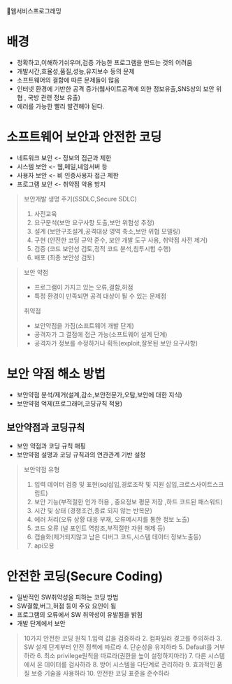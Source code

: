 📘웹서비스프로그래밍

# 배경
- 정확하고,이해하기쉬우며,검증 가능한 프로그램을 만드는 것의 어려움
- 개발시간,효율성,품질,성능,유지보수 등의 문제
- 소프트웨어의 결함에 따른 문제들이 많음
- 인터넷 환경에 기반한 공격 증가(웹사이트공격에 의한 정보유출,SNS상의 보안 위협 , 국방 관련 정보 유출)
- 에러를 가능한 빨리 발견해야 된다.

# 소프트웨어 보안과 안전한 코딩
- 네트워크 보안 <- 정보의 접근과 제한
- 시스템 보안 <- 웹,메일,네임서버 등
- 사용자 보안 <- 비 인증사용자 접근 제한
- 프로그램 보안 <- 취약점 악용 방지

>보안개발 생명 주기(SSDLC,Secure SDLC)
> 1. 사전교육 
> 2. 요구분석(보안 요구사항 도출,보안 위험성 추정)
> 3. 설계 (보안구조설계,공격대상 영역 축소,보안 위협 모델링)
> 4. 구현 (안전한 코딩 규약 준수, 보안 개발 도구 사용, 취약점 사전 제거)
> 5. 검증 (코드 보안성 검토,정적 코드 분석,침투시험 수행)
> 6. 배포 (최종 보안성 검토)

> 보안 약점 
> - 프로그램이 가지고 있는 오류,결함,허점
> - 특정 환경이 만족되면 공격 대상이 될 수 있는 문제점
> 
> 취약점
> - 보안약점을 가짐(소프트웨어 개발 단계)
> - 공격자가 그 결점에 접근 가능(소프트웨어 설계 단계)
> - 공격자가 정보를 수정하거나 획득(exploit,잘못된 보안 요구사항)

 # 보안 약점 해소 방법
- 보안약점 분석/제거(설계,감소,보안전문가,오탐,보안에 대한 지식)
- 보안약점 억제(프로그래머,코딩규칙 적용)

## 보안약점과 코딩규칙
- 보안 약점과 코딩 규칙 매핑 
- 보안약점 설명과 코딩 규칙과의 연관관계 기반 설정
> 보안약점 유형
> 1. 입력 데이터 검증 및 표현(sql삽입,경로조작 및 지원 삽입,크로스사이트스크립트)
> 2. 보안 기능(부적절한 인가 허용 , 중요정보 평문 저장 ,하드 코드된 패스워드)
> 3. 시간 및 상태 (경쟁조건,종료 되지 않는 반복문)
> 4. 에러 처리(오류 상황 대응 부재, 오류메시지를 통한 정보 노출)
> 5. 코드 오류 (널 포인트 역참조,부적절한 자원 해제 등)
> 6. 캡슐화(제거되지않고 남은 디버그 코드,시스템 데이터 정보노출등)
> 7. api오용

# 안전한 코딩(Secure Coding)
- 일반적인 SW취약성을 피하는 코딩 방법
- SW결함,버그,허점 등이 주요 요인이 됨
- 프로그램의 오류에서 SW 취약성이 유발됨을 밝힘
- 개발 단계에서 보안

>10가지 안전한 코딩 원칙
> 1.입력 값을 검증하라
> 2. 컴파일러 경고를 주의하라
> 3. SW 설계 단계부터 안전 정책에 따르라
> 4. 단순성을 유지하라
> 5. Default를 거부하라
> 6. 최소 privilege원칙을 따르라(권한을 높이 설정하지마라)
> 7. 다른 시스템에서 온 데이터를 검사하라
> 8. 방어 시스템을 다단계로 관리하라
> 9. 효과적인 품질 보증 기술을 사용하라
> 10. 안전한 코딩 표준을 준수하라

